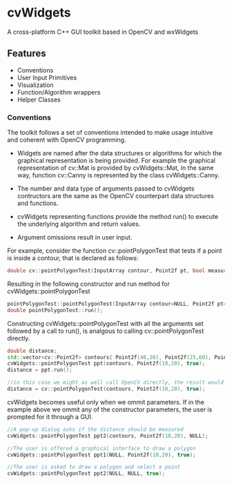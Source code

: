 # cvWidgets

A cross-platform C++ GUI toolkit based in OpenCV and wxWidgets

## Features
* Conventions
* User Input Primitives
* Visualization
* Function/Algorithm wrappers
* Helper Classes


### Conventions
The toolkit follows a set of conventions intended to make usage intuitive and coherent with OpenCV programming.

* Widgets are named after the data structures or algorithms for which the graphical representation is being provided. For example the graphical representation of cv::Mat is provided by cvWidgets::Mat, in the same way, function cv::Canny is represented by the class cvWidgets::Canny.

* The number and data type of arguments passed to cvWidgets contructors are the same as the OpenCV counterpart data structures and functions.

* cvWidgets representing functions provide the method run() to execute the underlying algorithm and return values.

* Argument omissions result in user input.

For example, consider the function cv::pointPolygonTest that tests if a point is inside a contour, that is declared as follows:

```C++
double cv::pointPolygonTest(InputArray contour, Point2f pt, bool measureDist);
```

Resulting in the following constructor and run method for cvWidgets::pointPolygonTest
```C++
pointPolygonTest::pointPolygonTest(InputArray contour=NULL, Point2f pt=NULL, bool measureDist=NULL);
double pointPolygonTest::run();

```

Constructing cvWidgets::pointPolygonTest with all the arguments set followed by a call to run(), is analgous to calling cv::pointPolygonTest directly.

```C++
double distance;
std::vector<cv::Point2f> contours{ Point2f(40,20), Point2f(25,60), Point2f(65,65) };
cvWidgets::pointPolygonTest ppt(contours, Point2f(10,20), true);
distance = ppt.run();

//in this case we might as well call OpenCV directly, the result would be the same.
distance = cv::pointPolygonTest(contours, Point2f(10,20), true);
```

cvWidgets becomes useful only when we ommit parameters.
If in the example above we ommit any of the constructor parameters, the user is prompted for it through a GUI.

```C++
//A pop-up dialog asks if the distance should be measured
cvWidgets::pointPolygonTest ppt2(contours, Point2f(10,20), NULL);

//The user is offered a graphical interface to draw a polygon
cvWidgets::pointPolygonTest ppt1(NULL, Point2f(10,20), true);

//The user is asked to draw a polygon and select a point
cvWidgets::pointPolygonTest ppt2(NULL, NULL, true);
```